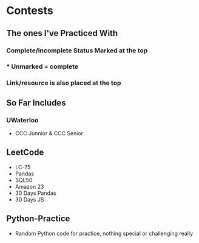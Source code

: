 # Contests

## The ones I've Practiced With

### Complete/Incomplete Status Marked at the top

### * Unmarked = complete

### Link/resource is also placed at the top

## So  Far Includes

### UWaterloo

- CCC Junnior & CCC Senior

## LeetCode

- LC-75
- Pandas
- SQL50
- Amazon 23
- 30 Days Pandas
- 30 Days JS

## Python-Practice

- Random Python code for practice, nothing special or challenging really
